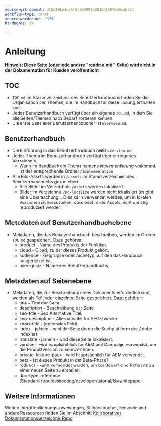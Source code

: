 ```yaml
---
source-git-commit: dfb0191e3ea6f6c360991a2012a15570b5cab771
workflow-type: tm+mt
source-wordcount: '329'
ht-degree: 2%

---
```

# Anleitung

**Hinweis: Diese Seite (oder jede andere &quot;readme.md&quot;-Seite) wird nicht in der Dokumentation für Kunden veröffentlicht**

## TOC

+ `TOC.md` im Stammverzeichnis des Benutzerhandbuchs finden Sie die Organisation der Themen, die im Handbuch für diese Lösung enthalten sind.
+ Jedes Benutzerhandbuch verfügt über ein eigenes `TOC.md`, in dem Sie alle Seiten/Themen nach Bedarf sortieren können.
+ Die erste Seite aller Benutzerhandbücher ist `overview.md`.

## Benutzerhandbuch

+ Die Einführung in das Benutzerhandbuch heißt `overview.md`
+ Jedes Thema im Benutzerhandbuch verfügt über ein eigenes Verzeichnis.
   + Wenn im Handbuch ein Thema namens *Implementierung* vorkommt, ist der entsprechende Ordner `/implementation`
+ Alle Bild-Assets werden in `/assets` im Stammverzeichnis des Benutzerhandbuchs gespeichert.
   + Alle Bilder im Verzeichnis `/assets` werden lokalisiert.
   + Bilder im Verzeichnis `/no-localize` werden nicht lokalisiert (es gibt eine Überraschung!). Dies kann verwendet werden, um in lokalen Versionen sicherzustellen, dass bestimmte Assets nicht unnötig reproduziert werden.

## Metadaten auf Benutzerhandbuchebene

+ Metadaten, die das Benutzerhandbuch beschreiben, werden im Ordner `TOC.md` gespeichert. Dazu gehören:
   + product - Name des Produkts/der Funktion.
   + cloud - Cloud, zu der dieses Produkt gehört.
   + audience - Zielgruppe oder Archetyp, auf den das Handbuch ausgerichtet ist.
   + user-guide - Name des Benutzerhandbuchs.

## Metadaten auf Seitenebene

+ Metadaten, die zur Beschreibung eines Dokuments erforderlich sind, werden als Teil jeder einzelnen Seite gespeichert. Dazu gehören:
   + title - Titel der Seite.
   + description - Beschreibung der Seite.
   + seo-title - Seo Alternative Titel.
   + seo-description - Alternativtitel für SEO-Zwecke.
   + short-title - (optionales Feld).
   + index - ja/nein - wird die Seite durch die Suchplattform der Adobe indexiert.
   + translate - ja/nein - wird diese Seite lokalisiert.
   + version - wird hauptsächlich für AEM und Campaign verwendet, um die Produktversion zu kennzeichnen.
   + private-feature-pack - wird hauptsächlich für AEM verwendet.
   + beta - Ist dieses Produkt in der Beta-Phase?
   + redirect - kann verwendet werden, um bei Bedarf eine Referenz zu einer neuen Seite zu erstellen.
   + doc-type: reference (Standard)/troubleshooting/developer/tutorial/kb/whitepaper.

## Weitere Informationen

Weitere Veröffentlichungsanweisungen, Stilhandbücher, Beispiele und andere Ressourcen finden Sie im Abschnitt [Kollaboratives Dokumentationsverzeichnis Repo](https://git.corp.adobe.com/AdobeDocs/collaborative-doc-instructions)

